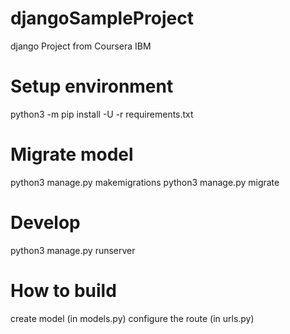 # djangoSampleProject
django Project from Coursera IBM

# Setup environment
python3 -m pip install -U -r requirements.txt

# Migrate model
python3 manage.py makemigrations
python3 manage.py migrate

# Develop
python3 manage.py runserver

# How to build
create model (in models.py)
configure the route (in urls.py)
